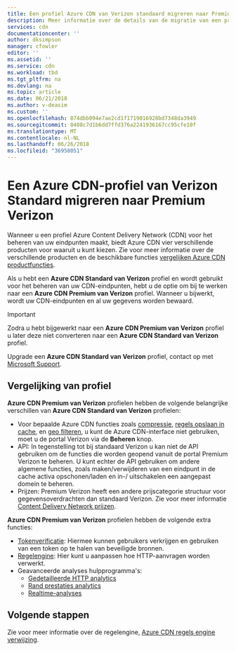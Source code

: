 ```yaml
---
title: Een profiel Azure CDN van Verizon standaard migreren naar Premium van Verizon | Microsoft Docs
description: Meer informatie over de details van de migratie van een profiel van Verizon standaard naar Premium van Verizon.
services: cdn
documentationcenter: ''
author: dksimpson
manager: cfowler
editor: ''
ms.assetid: ''
ms.service: cdn
ms.workload: tbd
ms.tgt_pltfrm: na
ms.devlang: na
ms.topic: article
ms.date: 06/21/2018
ms.author: v-deasim
ms.custom: ''
ms.openlocfilehash: 074dbb094e7ae2cd1f1719016928bd7348da3949
ms.sourcegitcommit: 0408c7d1b6dd7ffd376a2241936167cc95cfe10f
ms.translationtype: MT
ms.contentlocale: nl-NL
ms.lasthandoff: 06/26/2018
ms.locfileid: "36958051"
---
```

# <a name="migrate-an-azure-cdn-profile-from-standard-verizon-to-premium-verizon"></a>Een Azure CDN-profiel van Verizon Standard migreren naar Premium Verizon

Wanneer u een profiel Azure Content Delivery Network (CDN) voor het beheren van uw eindpunten maakt, biedt Azure CDN vier verschillende producten voor waaruit u kunt kiezen. Zie voor meer informatie over de verschillende producten en de beschikbare functies [vergelijken Azure CDN productfuncties](cdn-features.md).

Als u hebt een **Azure CDN Standard van Verizon** profiel en wordt gebruikt voor het beheren van uw CDN-eindpunten, hebt u de optie om bij te werken naar een **Azure CDN Premium van Verizon** profiel. Wanneer u bijwerkt, wordt uw CDN-eindpunten en al uw gegevens worden bewaard. 

> [!IMPORTANT]
> Zodra u hebt bijgewerkt naar een **Azure CDN Premium van Verizon** profiel u later deze niet converteren naar een **Azure CDN Standard van Verizon** profiel.
> 

Upgrade een **Azure CDN Standard van Verizon** profiel, contact op met [Microsoft Support](https://azure.microsoft.com/support/options/).

## <a name="profile-comparison"></a>Vergelijking van profiel
**Azure CDN Premium van Verizon** profielen hebben de volgende belangrijke verschillen van **Azure CDN Standard van Verizon** profielen:
- Voor bepaalde Azure CDN functies zoals [compressie](cdn-improve-performance.md), [regels opslaan in cache](cdn-caching-rules.md), en [geo filteren](cdn-restrict-access-by-country.md), u kunt de Azure CDN-interface niet gebruiken, moet u de portal Verizon via de **Beheren** knop.
- API: In tegenstelling tot bij standaard Verizon u kan niet de API gebruiken om de functies die worden geopend vanuit de portal Premium Verizon te beheren. U kunt echter de API gebruiken om andere algemene functies, zoals maken/verwijderen van een eindpunt in de cache activa opschonen/laden en in-/ uitschakelen een aangepast domein te beheren.
- Prijzen: Premium Verizon heeft een andere prijscategorie structuur voor gegevensoverdrachten dan standaard Verizon. Zie voor meer informatie [Content Delivery Network prijzen](https://azure.microsoft.com/pricing/details/cdn/).

**Azure CDN Premium van Verizon** profielen hebben de volgende extra functies:
- [Tokenverificatie](cdn-token-auth.md): Hiermee kunnen gebruikers verkrijgen en gebruiken van een token op te halen van beveiligde bronnen.
- [Regelengine](cdn-rules-engine.md): Hier kunt u aanpassen hoe HTTP-aanvragen worden verwerkt.
- Geavanceerde analyses hulpprogramma's:
   - [Gedetailleerde HTTP analytics](cdn-advanced-http-reports.md)
   - [Rand prestaties analytics](cdn-edge-performance.md)
   - [Realtime-analyses](cdn-real-time-alerts.md)


## <a name="next-steps"></a>Volgende stappen
Zie voor meer informatie over de regelengine, [Azure CDN regels engine verwijzing](cdn-rules-engine-reference.md).

